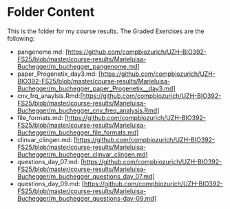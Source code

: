 # Folder Content
This is the folder for my course results.
The Graded Exercises are the following:
- pangenome.md: [https://github.com/compbiozurich/UZH-BIO392-FS25/blob/master/course-results/Marieluisa-Buchegger/m_buchegger_pangenome.md]
- paper_Progenetix_day3.md: [https://github.com/compbiozurich/UZH-BIO392-FS25/blob/master/course-results/Marieluisa-Buchegger/m_buchegger_paper_Progenetix__day3.md]
- cnv_frq_anaylsis.Rmd:[https://github.com/compbiozurich/UZH-BIO392-FS25/blob/master/course-results/Marieluisa-Buchegger/m_buchegger_cnv_freq_analysis.Rmd]
- file_formats.md: [https://github.com/compbiozurich/UZH-BIO392-FS25/blob/master/course-results/Marieluisa-Buchegger/m_buchegger_file_formats.md]
- clinvar_clingen.md: [https://github.com/compbiozurich/UZH-BIO392-FS25/blob/master/course-results/Marieluisa-Buchegger/m_buchegger_clinvar_clingen.md]
- questions_day_07.md: [https://github.com/compbiozurich/UZH-BIO392-FS25/blob/master/course-results/Marieluisa-Buchegger/m_buchegger_questions_day_07.md]
- questions_day_09.md: [https://github.com/compbiozurich/UZH-BIO392-FS25/blob/master/course-results/Marieluisa-Buchegger/m_buchegger_questions-day-09.md]
  

